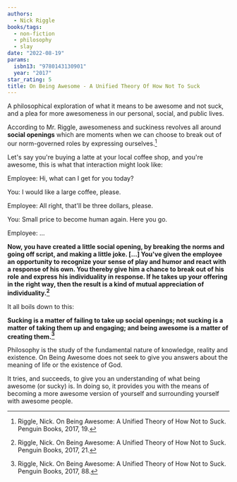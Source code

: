 ```yaml
---
authors:
  - Nick Riggle
books/tags:
  - non-fiction
  - philosophy
  - slay
date: "2022-08-19"
params:
  isbn13: "9780143130901"
  year: "2017"
star_rating: 5
title: On Being Awesome - A Unified Theory Of How Not To Suck
---
```


A philosophical exploration of what it means to be awesome and not suck, and a plea for more awesomeness in our personal, social, and public lives.

<!--more-->

According to Mr. Riggle, awesomeness and suckiness revolves all around **social openings** which are moments when we can choose to break out of our norm-governed roles by expressing ourselves.[^1]

Let's say you're buying a latte at your local coffee shop, and you're awesome, this is what that interaction might look like:

Employee: Hi, what can I get for you today?

You: I would like a large coffee, please.

Employee: All right, that'll be three dollars, please.

You: Small price to become human again. Here you go.

Employee: ...

**Now, you have created a little social opening, by breaking the norms and** **going off script, and making a little joke. [...] You've given the employee an** **opportunity to recognize your sense of play and humor and react with a** **response of his own. You thereby give him a chance to break out of his role** **and express his individuality in response. If he takes up your offering in the** **right way, then the result is a kind of mutual appreciation of individuality.[^2]**

It all boils down to this:

**Sucking is a matter of failing to take up social openings; not sucking is a** **matter of taking them up and engaging; and being awesome is a matter of** **creating them.[^3]**

Philosophy is the study of the fundamental nature of knowledge, reality and existence. On Being Awesome does not seek to give you answers about the meaning of life or the existence of God.

It tries, and succeeds, to give you an understanding of what being awesome (or sucky) is. In doing so, it provides you with the means of becoming a more awesome version of yourself and surrounding yourself with awesome people.

[^1]: Riggle, Nick. On Being Awesome: A Unified Theory of How Not to Suck. Penguin Books, 2017, 19.
[^2]: Riggle, Nick. On Being Awesome: A Unified Theory of How Not to Suck. Penguin Books, 2017, 21.
[^3]: Riggle, Nick. On Being Awesome: A Unified Theory of How Not to Suck. Penguin Books, 2017, 88.

